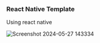 ### React Native Template
Using react native

![Screenshot 2024-05-27 143334](https://github.com/BrightAgbemenu/rn-assignment2-11012985/assets/136804517/61cc2596-1d51-4c70-b873-3b3c9b5343ec)
